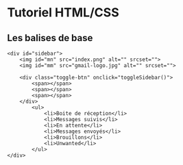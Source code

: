 # Tutoriel HTML/CSS
## Les balises de base
<!DOCTYPE html>
<html lang="en">
<head>
    <meta charset="UTF-8">
    <meta name="viewport" content="width=device-width, initial-scale=1.0">
    <meta http-equiv="X-UA-Compatible" content="ie=edge">
    <title>Gmail</title>
    <link rel="stylesheet" href="untitled.css">
    <script src="untitled.js"></script>
</head>
<body>

    <div id="sidebar">
        <img id="mn" src="index.png" alt="" srcset="">
        <img id="mm" src="gmail-logo.jpg" alt="" srcset="">
        
        <div class="toggle-btn" onclick="toggleSidebar()">
            <span></span>
            <span></span>
            <span></span>
        </div>
            <ul> 
                <li>Boite de réception</li>
                <li>Messages suivis</li>
                <li>En attente</li>
                <li>Messages envoyés</li>
                <li>Brouillons</li>
                <li>Unwanted</li>
            </ul>
    </div> 
  </body>
</html>
